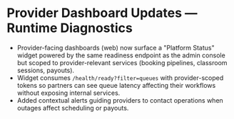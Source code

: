 # Provider Dashboard Updates — Runtime Diagnostics

- Provider-facing dashboards (web) now surface a "Platform Status" widget powered by the same readiness endpoint as the admin
  console but scoped to provider-relevant services (booking pipelines, classroom sessions, payouts).
- Widget consumes `/health/ready?filter=queues` with provider-scoped tokens so partners can see queue latency affecting their
  workflows without exposing internal services.
- Added contextual alerts guiding providers to contact operations when outages affect scheduling or payouts.
